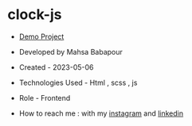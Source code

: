 # clock-js

- [Demo Project]( https://mahsabbpour.github.io/ToDoList/)

- Developed by Mahsa Babapour

- Created - 2023-05-06

- Technologies Used - Html , scss , js 

- Role - Frontend

- How to reach me : with my [instagram](https://www.instagram.com/mahsabbpour.web) and [linkedin](https://www.linkedin.com/in/mahsa-bbpour-643b-77258)
